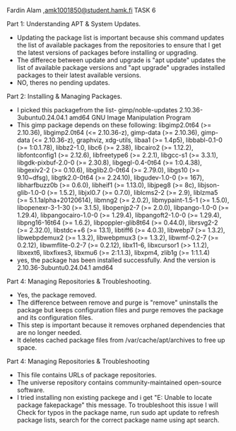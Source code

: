 Fardin Alam ,amk1001850@student.hamk.fi
TASK 6

Part 1: Understanding APT & System Updates. 
* Updating the package list is important because shis command updates the list of available packages from the repositories to ensure that I get the latest versions of packages before installing or upgrading.
* The differece between update and upgrade is "apt update" updates the list of available package versions and "apt upgrade" upgrades installed packages to their latest available versions.
* NO, theres no pending updates.
  
Part 2: Installing & Managing Packages.
* I picked this packagefrom the list- 
gimp/noble-updates 2.10.36-3ubuntu0.24.04.1 amd64
  GNU Image Manipulation Program
* This gimp package depends on these following:  libgimp2.0t64 (>= 2.10.36), libgimp2.0t64 (<= 2.10.36-z), gimp-data (>= 2.10.36), gimp-data (<= 2.10.36-z), graphviz, xdg-utils, libaa1 (>= 1.4p5), libbabl-0.1-0 (>= 1:0.1.78), libbz2-1.0, libc6 (>= 2.38), libcairo2 (>= 1.12.2), libfontconfig1 (>= 2.12.6), libfreetype6 (>= 2.2.1), libgcc-s1 (>= 3.3.1), libgdk-pixbuf-2.0-0 (>= 2.30.8), libgegl-0.4-0t64 (>= 1:0.4.38), libgexiv2-2 (>= 0.10.6), libglib2.0-0t64 (>= 2.79.0), libgs10 (>= 9.10~dfsg), libgtk2.0-0t64 (>= 2.24.10), libgudev-1.0-0 (>= 167), libharfbuzz0b (>= 0.6.0), libheif1 (>= 1.13.0), libjpeg8 (>= 8c), libjson-glib-1.0-0 (>= 1.5.2), libjxl0.7 (>= 0.7.0), liblcms2-2 (>= 2.9), liblzma5 (>= 5.1.1alpha+20120614), libmng2 (>= 2.0.2), libmypaint-1.5-1 (>= 1.5.0), libopenexr-3-1-30 (>= 3.1.5), libopenjp2-7 (>= 2.0.0), libpango-1.0-0 (>= 1.29.4), libpangocairo-1.0-0 (>= 1.29.4), libpangoft2-1.0-0 (>= 1.29.4), libpng16-16t64 (>= 1.6.2), libpoppler-glib8t64 (>= 0.44.0), librsvg2-2 (>= 2.32.0), libstdc++6 (>= 13.1), libtiff6 (>= 4.0.3), libwebp7 (>= 1.3.2), libwebpdemux2 (>= 1.3.2), libwebpmux3 (>= 1.3.2), libwmf-0.2-7 (>= 0.2.12), libwmflite-0.2-7 (>= 0.2.12), libx11-6, libxcursor1 (>> 1.1.2), libxext6, libxfixes3, libxmu6 (>= 2:1.1.3), libxpm4, zlib1g (>= 1:1.1.4)
* yes, the package has been installed successfully. And the version is 2.10.36-3ubuntu0.24.04.1 amd64

Part 4: Managing Repositories & Troubleshooting.
* Yes, the package removed.
* The difference between remove and purge is "remove" uninstalls the package but keeps configuration files and purge removes the package and its configuration files.
* This step is important because it removes orphaned dependencies that are no longer needed.
* It deletes cached package files from /var/cache/apt/archives to free up space.

Part 4: Managing Repositories & Troubleshooting
* This file contains URLs of package repositories.
* The universe repository contains community-maintained open-source software.
* I tried installing non existing packege and i get "E: Unable to locate package fakepackage" this message. To troubleshoot this issue I will Check for typos in the package name, run sudo apt update to refresh package lists, search for the correct package name using apt search.
